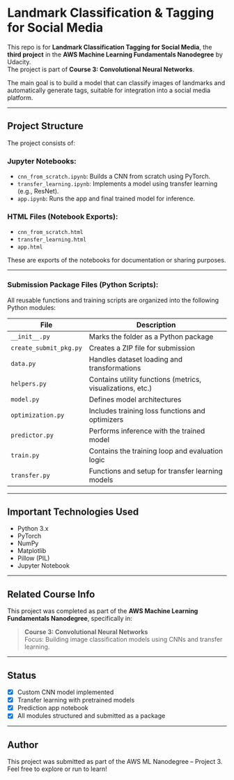 # Landmark Classification & Tagging for Social Media 

This repo is for **Landmark Classification Tagging for Social Media**, the **third project** in the **AWS Machine Learning Fundamentals Nanodegree** by Udacity.  
The project is part of **Course 3: Convolutional Neural Networks**.

The main goal is to build a model that can classify images of landmarks and automatically generate tags, suitable for integration into a social media platform.

---

##  Project Structure

The project consists of:

###  Jupyter Notebooks:
- `cnn_from_scratch.ipynb`: Builds a CNN from scratch using PyTorch.
- `transfer_learning.ipynb`: Implements a model using transfer learning (e.g., ResNet).
- `app.ipynb`: Runs the app and final trained model for inference.

###  HTML Files (Notebook Exports):
- `cnn_from_scratch.html`
- `transfer_learning.html`
-  `app.html`

These are exports of the notebooks for documentation or sharing purposes.

---

###  Submission Package Files (Python Scripts):

All reusable functions and training scripts are organized into the following Python modules:

| File | Description |
|------|-------------|
| `__init__.py` | Marks the folder as a Python package |
| `create_submit_pkg.py` | Creates a ZIP file for submission |
| `data.py` | Handles dataset loading and transformations |
| `helpers.py` | Contains utility functions (metrics, visualizations, etc.) |
| `model.py` | Defines model architectures |
| `optimization.py` | Includes training loss functions and optimizers |
| `predictor.py` | Performs inference with the trained model |
| `train.py` | Contains the training loop and evaluation logic |
| `transfer.py` | Functions and setup for transfer learning models |

---

##  Important Technologies Used

- Python 3.x
- PyTorch
- NumPy
- Matplotlib
- Pillow (PIL)
- Jupyter Notebook

---

##  Related Course Info

This project was completed as part of the **AWS Machine Learning Fundamentals Nanodegree**, specifically in:

> **Course 3: Convolutional Neural Networks**  
> Focus: Building image classification models using CNNs and transfer learning.

---

##  Status

- [x] Custom CNN model implemented  
- [x] Transfer learning with pretrained models  
- [x] Prediction app notebook  
- [x] All modules structured and submitted as a package

---

##  Author

This project was submitted as part of the AWS ML Nanodegree – Project 3.  
Feel free to explore or run to learn!

